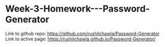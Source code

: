 # Week-3-Homework---Password-Generator

Link to github repo: https://github.com/rushilchawla/Password-Generator
Link to active page: https://rushilchawla.github.io/Password-Generator/